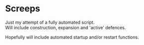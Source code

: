 Screeps
=======

Just my attempt of a fully automated script.  
Will include construction, expansion and 'active' defences.

Hopefully will include automated startup and/or restart functions.
